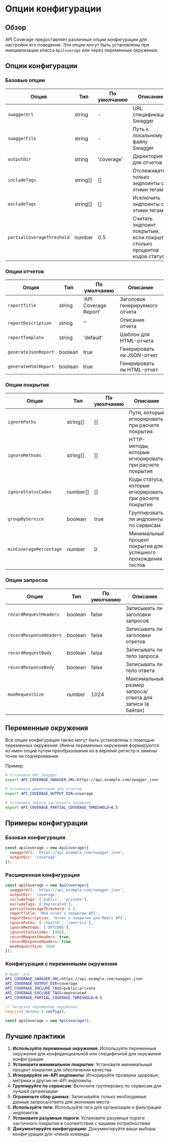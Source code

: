 # Опции конфигурации

## Обзор

API Coverage предоставляет различные опции конфигурации для настройки его поведения. Эти опции могут быть установлены при инициализации класса `ApiCoverage` или через переменные окружения.

## Опции конфигурации

### Базовые опции

| Опция | Тип | По умолчанию | Описание |
|--------|------|---------|-------------|
| `swaggerUrl` | string | - | URL спецификации Swagger |
| `swaggerFile` | string | - | Путь к локальному файлу Swagger |
| `outputDir` | string | 'coverage' | Директория для отчетов |
| `includeTags` | string[] | [] | Отслеживать только эндпоинты с этими тегами |
| `excludeTags` | string[] | [] | Исключить эндпоинты с этими тегами |
| `partialCoverageThreshold` | number | 0.5 | Считать эндпоинт покрытым, если покрыто столько процентов кодов статуса |

### Опции отчетов

| Опция | Тип | По умолчанию | Описание |
|--------|------|---------|-------------|
| `reportTitle` | string | 'API Coverage Report' | Заголовок генерируемого отчета |
| `reportDescription` | string | '' | Описание отчета |
| `reportTemplate` | string | 'default' | Шаблон для HTML-отчета |
| `generateJsonReport` | boolean | true | Генерировать ли JSON-отчет |
| `generateHtmlReport` | boolean | true | Генерировать ли HTML-отчет |

### Опции покрытия

| Опция | Тип | По умолчанию | Описание |
|--------|------|---------|-------------|
| `ignorePaths` | string[] | [] | Пути, которые игнорировать при расчете покрытия |
| `ignoreMethods` | string[] | [] | HTTP-методы, которые игнорировать при расчете покрытия |
| `ignoreStatusCodes` | number[] | [] | Коды статуса, которые игнорировать при расчете покрытия |
| `groupByService` | boolean | true | Группировать ли эндпоинты по сервисам |
| `minCoveragePercentage` | number | 0 | Минимальный процент покрытия для успешного прохождения тестов |

### Опции запросов

| Опция | Тип | По умолчанию | Описание |
|--------|------|---------|-------------|
| `recordRequestHeaders` | boolean | false | Записывать ли заголовки запросов |
| `recordResponseHeaders` | boolean | false | Записывать ли заголовки ответов |
| `recordRequestBody` | boolean | false | Записывать ли тело запроса |
| `recordResponseBody` | boolean | false | Записывать ли тело ответа |
| `maxRequestSize` | number | 1024 | Максимальный размер запроса/ответа для записи (в байтах) |

## Переменные окружения

Все опции конфигурации также могут быть установлены с помощью переменных окружения. Имена переменных окружения формируются из имен опций путем преобразования их в верхний регистр и замены точек на подчеркивания.

Пример:
```bash
# Установка URL Swagger
export API_COVERAGE_SWAGGER_URL=https://api.example.com/swagger.json

# Установка директории для отчетов
export API_COVERAGE_OUTPUT_DIR=coverage

# Установка порога частичного покрытия
export API_COVERAGE_PARTIAL_COVERAGE_THRESHOLD=0.5
```

## Примеры конфигурации

### Базовая конфигурация

```javascript
const apiCoverage = new ApiCoverage({
  swaggerUrl: 'https://api.example.com/swagger.json',
  outputDir: 'coverage'
});
```

### Расширенная конфигурация

```javascript
const apiCoverage = new ApiCoverage({
  swaggerUrl: 'https://api.example.com/swagger.json',
  outputDir: 'coverage',
  includeTags: ['public', 'private'],
  excludeTags: ['deprecated'],
  partialCoverageThreshold: 0.5,
  reportTitle: 'Мой отчет о покрытии API',
  reportDescription: 'Отчет о покрытии для Моего API',
  ignorePaths: ['/health', '/metrics'],
  ignoreMethods: ['OPTIONS'],
  ignoreStatusCodes: [404],
  recordRequestHeaders: true,
  recordResponseHeaders: true,
  maxRequestSize: 2048
});
```

### Конфигурация с переменными окружения

```bash
# Файл .env
API_COVERAGE_SWAGGER_URL=https://api.example.com/swagger.json
API_COVERAGE_OUTPUT_DIR=coverage
API_COVERAGE_INCLUDE_TAGS=public,private
API_COVERAGE_EXCLUDE_TAGS=deprecated
API_COVERAGE_PARTIAL_COVERAGE_THRESHOLD=0.5
```

```javascript
// Загрузка переменных окружения
require('dotenv').config();

const apiCoverage = new ApiCoverage();
```

## Лучшие практики

1. **Используйте переменные окружения**: Используйте переменные окружения для конфиденциальной или специфичной для окружения конфигурации
2. **Установите минимальное покрытие**: Установите минимальный процент покрытия для обеспечения качества
3. **Игнорируйте не-API эндпоинты**: Игнорируйте проверки здоровья, метрики и другие не-API эндпоинты
4. **Группируйте по сервисам**: Включите группировку по сервисам для лучшей организации
5. **Ограничьте сбор данных**: Записывайте только необходимые данные запроса/ответа для экономии места
6. **Используйте теги**: Используйте теги для организации и фильтрации эндпоинтов
7. **Установите разумные пороги**: Установите разумные пороги частичного покрытия в соответствии с вашими потребностями
8. **Документируйте конфигурацию**: Документируйте ваши выборы конфигурации для членов команды 